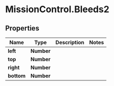 # MissionControl.Bleeds2

## Properties
Name | Type | Description | Notes
------------ | ------------- | ------------- | -------------
**left** | **Number** |  | 
**top** | **Number** |  | 
**right** | **Number** |  | 
**bottom** | **Number** |  | 

